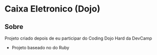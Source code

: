 # Caixa Eletronico (Dojo)

## Sobre

Projeto criado depois de eu participar do Coding Dojo Hard da DevCamp

- Projeto baseado no do Ruby
